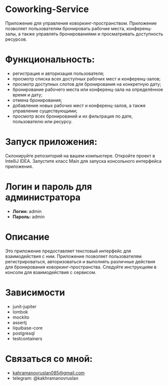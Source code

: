 # Coworking-Service 
Приложение для управления коворкинг-пространством. Приложение позволяет пользователям бронировать рабочие места, конференц-залы, а также управлять бронированиями и просматривать доступность ресурсов.

# Функциональность:
- регистрация и авторизация пользователя;
- просмотр списка всех доступных рабочих мест и конференц-залов;
- просмотр доступных слотов для бронирования на конкретную дату;
- бронирование рабочего места или конференц-зала на определённое время и дату;
- отмена бронирования;
- добавление новых рабочих мест и конференц-залов, а также управление существующими;
- просмотр всех бронирований и их фильтрация по дате, пользователю или ресурсу.

# Запуск приложения:
Склонируйте репозиторий на вашем компьютере.
Откройте проект в IntelliJ IDEA.
Запустите класс Main для запуска консольного интерфейса приложения.

# Логин и пароль для администратора
- **Логин:** admin
- **Пароль:** admin

# Описание
Это приложение предоставляет текстовый интерфейс для взаимодействия с ним. Приложение позволяет пользователям регистрироваться, авторизоваться и выполнять различные действия для бронирования коворкинг-пространства. Следуйте инструкциям в консоли для взаимодействия с сервисом.

# Зависимости
- junit-jupiter
- lombok
- mockito
- assertj
- liquibase-core
- postgresql
- testcontainers

# Связаться со мной:
- kahramanovruslan085@gmail.com
- telegram: @kakhramanovruslan
